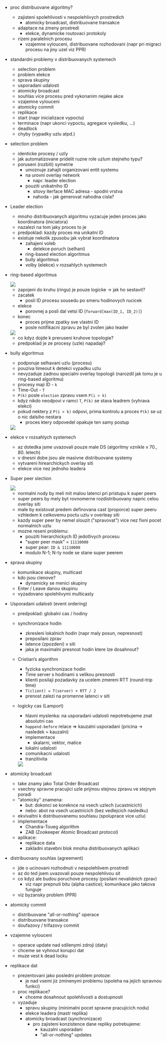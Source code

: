 - proc distribuovane algoritmy?
    - zajisteni spolehlivosti v nespolehlivych prostredich
        - atomicky broadcast, distribuovane transakce
    - adaptace na zmeny prostredi
        - elekce, dynamicke routovaci protokoly
    - rizeni paralelnich procesu
        - vzajemne vylouceni, distribuovane rozhodovani (napr pri migraci procesu na jiny uzel viz PPR)

- standardni problemy v distribuovanych systemech
    - selection problem
    - problem elekce 
    - sprava skupiny
    - usporadani udalosti
    - atomicky broadcast
    - souhlas vice procesu pred vykonanim nejake akce
    - vzajemne vylouceni
    - atomicky commit
    - replikace
    - start (napr inicializace vypoctu)
    - terminace (napr ukonci vypoctu, agregace vysledku, ...)
    - deadlock
    - chyby (vypadky uzlu atpd.)

- selection problem
    - identicke procesy / uzly
    - jak automatizovane pridelit ruzne role uzlum stejneho typu?
    - poruseni (rozbiti) symetrie
        - umoznuje zahajit organizovani entit systemu
        - na urovni overlay network
            - napr. leader election
        - pouziti unikatniho ID 
            - sitovy iterface MAC adresa - spodni vrstva
            - nahoda - jak generovat nahodna cisla?

- Leader election
    - mnoho distribuovanych algoritmu vyzacuje jeden proces jako koordinatora (iniciatora)
    - nazalezi na tom jaky proces to je
    - predpoklad: kazdy proces ma unikatni ID
    - existuje nekolik zpusobu jak vybrat koordinatora
        - zahajeni voleb
            - detekce poruch (selhani)
        - ring-based election algoritmus
        - bully algoritmus
        - volby (elekce) v rozsahlych systemech

- ring-based algoritmus
    
    <img src="../img/lecture-02/01.png">

    - zapojeni do kruhu (ringu) je pouze logicke -> jak ho sestavit?
    - zacatek
        - posli ID procesu sousedu po smeru hodinovych rucicek
    - elekce
        - porovnej a posli dal vetsi ID (`forward[max(ID_1, ID_2)]`)
    - konec
        - proces prijme zpatky sve vlastni ID
        - posle notifikacni zpravu ze byl zvolen jako leader

    <img src="../img/lecture-02/02.png">

    - co kdyz dojde k preruseni kruhove topologie?
    - predpoklad je ze procesy (uzle) napadaji?

- bully algoritmus
    - podporuje selhavani uzlu (procesu)
    - pouziva timeout k detekci vypadku uzlu
    - nevyzaduje zadnou specialni overlay topologii (narozdil jak tomu je u ring-based algoritmu)
    - procesy maji ID - `k`
    - Time-Out - `T`
    - `P(k)` posle `election` zpravu vsem `P(i > k)`
    - kdyz nikdo neodpovi v ramci `T`, `P(k)` se stava leadrem (vyhrava elekci)
    - pokud nektery z `P(i > k)` odpovi, prima kontrolu a proces `P(k)` se uz o nic dalsiho nestara
        - proces ktery odpovedel opakuje ten samy postup

    <img src="../img/lecture-02/03.png">

- elekce v rozsahlych systemech
    - az dotedka jsme uvazovali pouze male DS (algoritmy vznikle v 70., 80. letech)
    - v dnesni dobe jsou ale masivne distribuovane systemy
    - vytvareni hirearchickych overlay siti
    - elekce vice nez jednoho leadera

- Super peer slection

    <img src="../img/lecture-02/04.png">

    - normalni nody by meli mit malou latenci pri pristupu k super peers
    - super peers by mely byt rovnomerne rozdistribuovany napric celou overlay siti
    - male by existovat predem definovana cast (proporce) super peeru vzhledem k celkovemu poctu uzlu v overleay siti
    - kazdy super peer by nemel slouzit ("spravovat") vice nez fixni pocet normalnich uzlu
    - mozne reseni problemu:
        - pouziti hierarchickych ID jedotlivych procesu
        - "super peer mask" = `11110000`
        - super pear: `ID & 11110000` 
        - modulo N-1; N-ty node se stane super peerem

- sprava skupiny
    - komunikace skupiny, multicast
    - kdo jsou clenove?
        - dynamicky se menici skupiny
    - Enter / Leave danou skupinu
    - vyzadovano spolehlivymi multicasty

- Usporadani udalosti (event ordering)
    - predpoklad: globalni cas / hodiny
    - synchronizace hodin
        - zkresleni lokalnich hodin (napr maly posun, nepresnost)
        - preposilani zprav
        - latence (zpozdeni) v siti
        - jaka je maximalni presnost hodin ktere lze dosahnout?
    - Cristian’s algorithm
        - fyzicka synchronizace hodin
        - Time server s hodinami s velikou presnosti
        - klienti posilaji pozadavky za ucelem zmereni RTT (round-trip time)
        - `T(client) = T(server) + RTT / 2`
        - prenost zalezi na promenne latenci v siti
    - logicky cas (Lamport)
        - hlavni myslenka: na usporadani udalosti nepotrebujeme znat absolutni cas
        - `happend-before` relace => kauzalni usporadani (pricina -> nasledek = kauzalni)
        - implementace
            - skalarni, vektor, matice
        - lokalni udalosti
        - comunikacni udalosti
        - tranzitivita

        <img src="../img/lecture-02/05.png">

- atomicky broadcast
    - take znamy jako Total Order Broadcast
    - vsechny spravne pracujici uzle prijmou stejnou zpravu ve stejnym poradi
    - "atomicky" znamena:
        - but: dokonci se koreknce na vsech uzlech (ucastnicich)
        - nebo: abot na vsech ucastnicich (bez vedlejcich nasledku)
    - ekvivaltni k distribuovanemu souhlasu (spoluprace vice uzlu)
    - implementace
        - Chandra-Toueg algorithm
        - ZAB (Zookeeper Atomic Broadcast protocol)
    - aplikace:
        - replikace data
        - zakladni stavebni blok mnoha distribuovanych aplikaci

- distribuovany souhlas (agreement)
    - jde o ucinovani rozhodnuti v nespolehlivem prostredi
    - az do ted jsem uvazovali pouze nespolehlivou sit
    - co kdyz ale budou poruchove procesy (posilani nevalidnich zprav)
        - viz napr prepnuti bitu (alpha castice); komunikace jako takova funguje
    - viz byzansky problem (PPR)

- atomicky commit
    - distribuovane "all-or-nothing" operace
    - distribuovane transakce
    - doufazovy / trifazovy commit

- vzajemne vylouceni
    - operace update nad sdilenymi zdroji (daty)
    - chceme se vyhnout korupci dat
    - muze vest k dead locku

- replikace dat
    - prezentovani jako posledni problem protoze:
        - je nad vsemi jiz zminenymi problemu (spoleha na jejich spravnou funkci)
    - proc replikace?
        - chceme dosahnout spolehlivosti a dostupnosti
    - vyzaduje
        - spravu skupiny (minimalni pocet spravne pracujicich nodu)
        - elekce leadera (mastr replika)
        - atomicky broadcast (synchronizace)
            - pro zajisteni konzistence dane repliky potrebujeme:
                - kauzalni usporadani
                - "all-or-nothing" updates